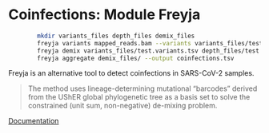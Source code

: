 # Coinfections: Module Freyja

```Bash
        mkdir variants_files depth_files demix_files
        freyja variants mapped_reads.bam --variants variants_files/test.variants.tsv --depths depth_files/test.depth --ref ${reference_fasta}
        freyja demix variants_files/test.variants.tsv depth_files/test.depth --output demix_files/test.output --confirmedonly --barcodes  /home/external_databases/freyja/usher_barcodes.csv
        freyja aggregate demix_files/ --output coinfections.tsv
```

Freyja is an alternative tool to detect coinfections in SARS-CoV-2 samples.

> The method uses lineage-determining mutational “barcodes” derived from the UShER global phylogenetic tree as a basis set to solve the constrained (unit sum, non-negative) de-mixing problem.

[Documentation](https://andersen-lab.github.io/Freyja/index.html)